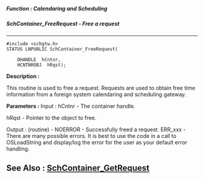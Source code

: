 ##### Function : Calendaring and Scheduling
##### SchContainer_FreeRequest - Free a request
---
```
#include <schgtw.h>
STATUS LNPUBLIC SchContainer_FreeRequest(

	DHANDLE  hCntnr,
	HCNTNROBJ  hRqst);
```
**Description :**

This routine is used to free a request. Requests are used to obtain free time 
information from a foreign system calendaring and scheduling gateway.

**Parameters :**
Input :
hCntnr  -  The container handle.

hRqst  -  Pointer to the object to free.

Output :
(routine)  -  NOERROR - Successfully freed a request.
ERR_xxx - There are many possible errors. It is best to use the code in a call to OSLoadString and display/log the error for the user as your default error handling.




**See Also :**
[SchContainer_GetRequest](/domino-c-api-docs/reference/Func/SchContainer_GetRequest)
---
